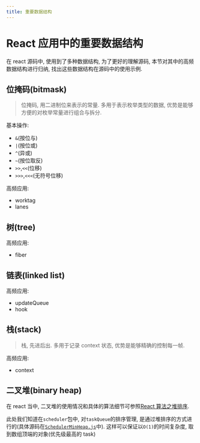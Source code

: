 ```yaml
---
title: 重要数据结构
---
```


# React 应用中的重要数据结构

在 react 源码中, 使用到了多种数据结构, 为了更好的理解源码, 本节对其中的高频数据结构进行归纳, 找出这些数据结构在源码中的使用示例.

## 位掩码(bitmask)

> 位掩码, 用二进制位来表示的常量. 多用于表示枚举类型的数据, 优势是能够方便的对枚举常量进行组合与拆分.

基本操作:

- `&`(按位与)
- `|`(按位或)
- `^`(异或)
- `~`(按位取反)
- `>>`,`<<`(位移)
- `>>>`,`<<<`(无符号位移)

高频应用:

- worktag
- lanes

## 树(tree)

高频应用:

- fiber

## 链表(linked list)

高频应用:

- updateQueue
- hook

## 栈(stack)

> 栈, 先进后出. 多用于记录 context 状态, 优势是能够精确的控制每一帧.

高频应用:

- context

## 二叉堆(binary heap)

在 react 当中, 二叉堆的使用情况和具体的算法细节可参照[React 算法之堆排序](../algorithm/heapsort.md).

此处我们知道在`scheduler`包中, 对`taskQueue`的排序管理, 是通过堆排序的方式进行的(具体源码在[`SchedulerMinHeap.js`](https://github.com/facebook/react/blob/v17.0.1/packages/scheduler/src/SchedulerMinHeap.js#L41-L87)中). 这样可以保证以`O(1)`的时间复杂度, 取到数组顶端的对象(优先级最高的 task)
